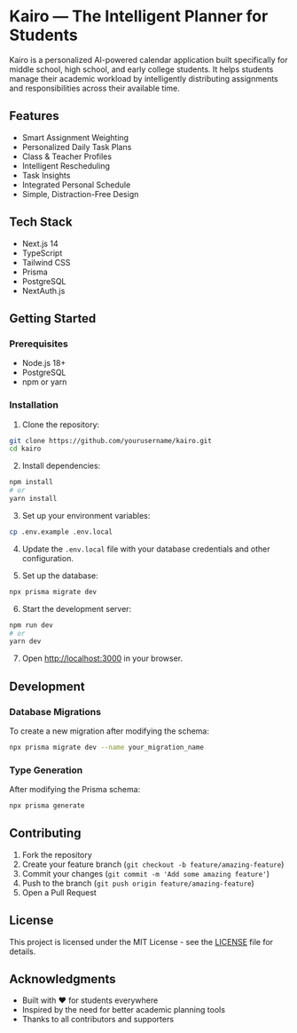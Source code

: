 # Kairo — The Intelligent Planner for Students

Kairo is a personalized AI-powered calendar application built specifically for middle school, high school, and early college students. It helps students manage their academic workload by intelligently distributing assignments and responsibilities across their available time.

## Features

- Smart Assignment Weighting
- Personalized Daily Task Plans
- Class & Teacher Profiles
- Intelligent Rescheduling
- Task Insights
- Integrated Personal Schedule
- Simple, Distraction-Free Design

## Tech Stack

- Next.js 14
- TypeScript
- Tailwind CSS
- Prisma
- PostgreSQL
- NextAuth.js

## Getting Started

### Prerequisites

- Node.js 18+ 
- PostgreSQL
- npm or yarn

### Installation

1. Clone the repository:
```bash
git clone https://github.com/yourusername/kairo.git
cd kairo
```

2. Install dependencies:
```bash
npm install
# or
yarn install
```

3. Set up your environment variables:
```bash
cp .env.example .env.local
```

4. Update the `.env.local` file with your database credentials and other configuration.

5. Set up the database:
```bash
npx prisma migrate dev
```

6. Start the development server:
```bash
npm run dev
# or
yarn dev
```

7. Open [http://localhost:3000](http://localhost:3000) in your browser.

## Development

### Database Migrations

To create a new migration after modifying the schema:

```bash
npx prisma migrate dev --name your_migration_name
```

### Type Generation

After modifying the Prisma schema:

```bash
npx prisma generate
```

## Contributing

1. Fork the repository
2. Create your feature branch (`git checkout -b feature/amazing-feature`)
3. Commit your changes (`git commit -m 'Add some amazing feature'`)
4. Push to the branch (`git push origin feature/amazing-feature`)
5. Open a Pull Request

## License

This project is licensed under the MIT License - see the [LICENSE](LICENSE) file for details.

## Acknowledgments

- Built with ❤️ for students everywhere
- Inspired by the need for better academic planning tools
- Thanks to all contributors and supporters 